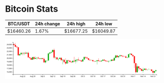 # Bitcoin Stats

BTC/USDT|24h change|24h high|24h low|
|---|---|---|---|
|$16460.26|1.67%|$16677.25|$16049.87|

<img src="./chart.svg">
